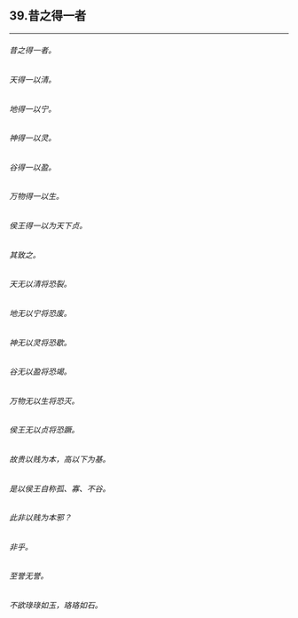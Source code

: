 ## 39.昔之得一者
---


###### 昔之得一者。

###### 天得一以清。

###### 地得一以宁。

###### 神得一以灵。

###### 谷得一以盈。

###### 万物得一以生。

###### 侯王得一以为天下贞。

###### 其致之。

###### 天无以清将恐裂。

###### 地无以宁将恐废。

###### 神无以灵将恐歇。

###### 谷无以盈将恐竭。

###### 万物无以生将恐灭。

###### 侯王无以贞将恐蹶。

###### 故贵以贱为本，高以下为基。

###### 是以侯王自称孤、寡、不谷。

###### 此非以贱为本邪？

###### 非乎。

###### 至誉无誉。

###### 不欲琭琭如玉，珞珞如石。

###### 

